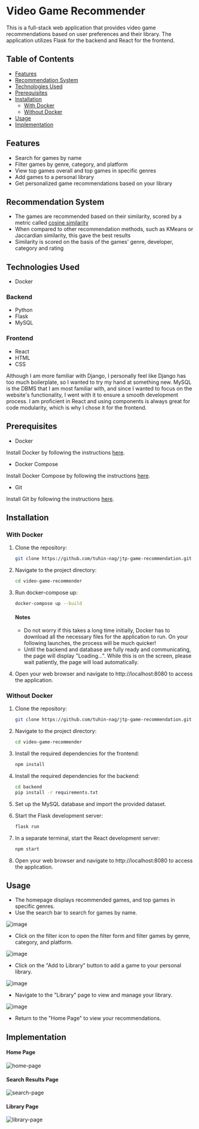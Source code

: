 # Video Game Recommender

This is a full-stack web application that provides video game recommendations based on user preferences and their library. The application utilizes Flask for the backend and React for the frontend.
## Table of Contents

- [Features](#features)
- [Recommendation System](#recommendation-system)
- [Technologies Used](#technologies-used)
- [Prerequisites](#prerequisites)
- [Installation](#installation)
  - [With Docker](#with-docker)
  - [Without Docker](#without-docker)
- [Usage](#usage)
- [Implementation](#implementation)

## Features

- Search for games by name
- Filter games by genre, category, and platform
- View top games overall and top games in specific genres
- Add games to a personal library
- Get personalized game recommendations based on your library

## Recommendation System
- The games are recommended based on their similarity, scored by a metric called [cosine similarity](https://www.geeksforgeeks.org/cosine-similarity/)
- When compared to other recommendation methods, such as KMeans or Jaccardian similarity, this gave the best results
- Similarity is scored on the basis of the games' genre, developer, category and rating

## Technologies Used
- Docker
### Backend
- Python
- Flask
- MySQL

### Frontend

- React
- HTML
- CSS

Although I am more familiar with Django, I personally feel like Django has too much boilerplate, so I wanted to try my hand at something new. MySQL is the DBMS that I am most familiar with, and since I wanted to focus on the website's functionality, I went with it to ensure a smooth development process. I am proficient in React and using components is always great for code modularity, which is why I chose it for the frontend.

## Prerequisites

- Docker 

Install Docker by following the instructions [here](https://docs.docker.com/get-docker/).

- Docker Compose

Install Docker Compose by following the instructions [here](https://docs.docker.com/compose/install/).

- Git

Install Git by following the instructions [here](https://git-scm.com/book/en/v2/Getting-Started-Installing-Git).

## Installation
### With Docker

1. Clone the repository:
    ```bash
    git clone https://github.com/tuhin-nag/jtp-game-recommendation.git
    ```
2. Navigate to the project directory:
    ```bash
    cd video-game-recommender
    ```
3. Run docker-compose up:
    ```bash
    docker-compose up --build
    ```
    #### Notes
   - Do not worry if this takes a long time initially, Docker has to download all the necessary files for the application to run. On your following launches, the process will be much quicker!
   - Until the backend and database are fully ready and communicating, the page will display "Loading...". While this is on the screen, please wait patiently, the page will load automatically.
   
5. Open your web browser and navigate to http://localhost:8080 to access the application.

### Without Docker

1. Clone the repository:
    ```bash
    git clone https://github.com/tuhin-nag/jtp-game-recommendation.git
    ```
2. Navigate to the project directory:
    ```bash
    cd video-game-recommender
    ```
3. Install the required dependencies for the frontend:
    ```bash
    npm install
    ```
4. Install the required dependencies for the backend:
    ```bash
    cd backend
    pip install -r requirements.txt
    ```

5. Set up the MySQL database and import the provided dataset.
   
6. Start the Flask development server:
    ```bash
    flask run
    ```
7. In a separate terminal, start the React development server:
    ```bash
    npm start
    ```
8. Open your web browser and navigate to http://localhost:8080 to access the application.

## Usage

- The homepage displays recommended games, and top games in specific genres.
- Use the search bar to search for games by name.

![image](https://github.com/tuhin-nag/jtp-game-recommendation/assets/68266325/ea1bd74c-7ec5-410a-a992-81e72016ab2e)
- Click on the filter icon to open the filter form and filter games by genre, category, and platform.

![image](https://github.com/tuhin-nag/jtp-game-recommendation/assets/68266325/8054d968-77e9-4553-b712-7accfe63a288)

- Click on the "Add to Library" button to add a game to your personal library.

![image](https://github.com/tuhin-nag/jtp-game-recommendation/assets/68266325/e42b2aff-8bf9-4f6d-9502-626c0fc744b2)

- Navigate to the "Library" page to view and manage your library.

![image](https://github.com/tuhin-nag/jtp-game-recommendation/assets/68266325/04bc1a89-a888-427b-bb8b-6b3cbca00253)

- Return to the "Home Page" to view your recommendations.


## Implementation
#### Home Page 
![home-page](https://github.com/tuhin-nag/jtp-game-recommendation/assets/68266325/7a35c931-7fa5-40ec-9639-5862731e421e)

#### Search Results Page
![search-page](https://github.com/tuhin-nag/jtp-game-recommendation/assets/68266325/94a52869-3931-49a5-9c23-b50dbcbd7939)

#### Library Page
![library-page](https://github.com/tuhin-nag/jtp-game-recommendation/assets/68266325/cf7733b3-2cef-4a21-b3c4-75d58de3b375)

